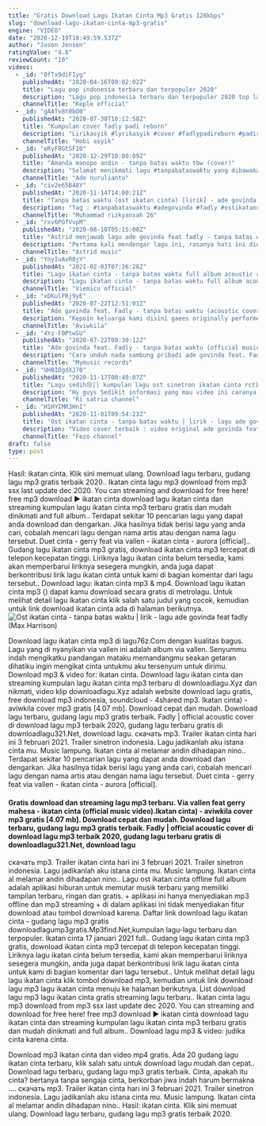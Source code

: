 ```yaml
---
title: "Gratis Download Lagu Ikatan Cinta Mp3 Gratis 128kbps"
slug: "download-lagu-ikatan-cinta-mp3-gratis"
engine: "VIDEO"
date: "2020-12-19T18:49:59.537Z"
author: "Jason Jensen"
ratingValue: "4.8"
reviewCount: "10"
videos:
  - _id: "0fTx9diFIyg"
    publishedAt: "2020-04-16T09:02:02Z"
    title: "Lagu pop indonesia terbaru dan terpopuler 2020"
    description: "Lagu pop indonesia terbaru dan terpopuler 2020 top lagu pop indonesia terbaru 2020 terbaik dan terpopuler tag: lagu pop terbaru 2020, lagu pop"
    channelTitle: "Keple official"
  - _id: "gAATv8t0bO0"
    publishedAt: "2020-07-30T10:12:58Z"
    title: "Kumpulan cover fadly padi reborn"
    description: "Lirikasyik #lyrikasyik #cover #fadlypadireborn #padireborn."
    channelTitle: "Hobi asyik"
  - _id: "eRyF8GtSF10"
    publishedAt: "2020-12-29T10:00:09Z"
    title: "Amanda manopo andin - tanpa batas waktu tbw (cover)"
    description: "Selamat menikmati lagu #tanpabataswaktu yang dibawakan apik oleh amanda manopo (andin). Dan lagu ini juga belakangan semakin terdengar dimana"
    channelTitle: "Ade nurulianto"
  - _id: "civ2e65B48Y"
    publishedAt: "2020-11-14T14:00:21Z"
    title: "Tanpa batas waktu (ost ikatan cinta) [lirik] - ade govinda feat fadly"
    description: "Tag : #tanpabataswaktu #adegovinda #fadly #ostikatancinta #liriktanpabataswaktu #tanpabataswaktu #pianotanpabataswaktu #covertanpabataswaktu"
    channelTitle: "Muhammad rizkyansah 26"
  - _id: "rxv6PGfVvpM"
    publishedAt: "2020-08-10T05:15:00Z"
    title: "Astrid menjawab lagu ade govinda feat fadly - tanpa batas waktu (cover by astrid)"
    description: "Pertama kali mendengar lagu ini, rasanya hati ini diombang-ambingkan dengan merdunya suara dari mas fadly dan notasi beserta lirik yang indah dari ade"
    channelTitle: "Astrid music"
  - _id: "YnyIuAvR0jY"
    publishedAt: "2021-02-03T07:26:28Z"
    title: "Lagu ikatan cinta - tanpa batas waktu full album acoustic cover terbaru 2021"
    description: "Lagu ikatan cinta - tanpa batas waktu full album acoustic cover terbaru 2021 tag : lagu ikatan cinta lirik, lagu ikatan cinta amanda manopo, lagu ikatan cinta"
    channelTitle: "Viemicu official"
  - _id: "xDKulFRj9yE"
    publishedAt: "2020-07-22T12:51:01Z"
    title: "Ade govinda feat. Fadly - tanpa batas waktu (acoustic cover)"
    description: "Kepoin keluarga kami disini gaees originally performed by ade govinda &amp; fadly label @mymusic records"
    channelTitle: "Aviwkila"
  - _id: "4Yz-F0PtwSU"
    publishedAt: "2020-07-22T09:30:12Z"
    title: "Ade govinda feat. Fadly - tanpa batas waktu (official music video)"
    description: "Cara unduh nada sambung pribadi ade govinda feat. Fadly kode : telkomsel ketik: bataswaktu kirim ke 1212 indosat ketik: bataswaktu kirim ke"
    channelTitle: "Mymusic records"
  - _id: "UHBIDgdXJ70"
    publishedAt: "2020-11-17T00:40:07Z"
    title: "Lagu sedih😢|| kumpulan lagu ost sinetron ikatan cinta rcti"
    description: "Hy guys Sedikit informasi yang mau video ini caranya mudah: 1. Klik tombol like 2. Klik tombol komentar 3. Klik tombol subscribe ( karena subscribe itu"
    channelTitle: "Ri satria channel"
  - _id: "H1HYIMR3HnI"
    publishedAt: "2020-11-01T09:54:23Z"
    title: "Ost ikatan cinta - tanpa batas waktu | lirik - lagu ade govinda feat fadly"
    description: "Video cover terbaik : video original ade govinda feat fadly - tanpa batas waktu official music video"
    channelTitle: "Fezo channel"
draft: false
type: post
---
```


Hasil: ikatan cinta. Klik sini memuat ulang. Download lagu terbaru, gudang lagu mp3 gratis terbaik 2020.. Ikatan cinta lagu mp3 download from mp3 ssx last update dec 2020. You can streaming and download for free here! free mp3 download ▶ ikatan cinta download lagu ikatan cinta dan streaming kumpulan lagu ikatan cinta mp3 terbaru gratis dan mudah dinikmati and full album.. Terdapat sekitar 10 pencarian lagu yang dapat anda download dan dengarkan. Jika hasilnya tidak berisi lagu yang anda cari, cobalah mencari lagu dengan nama artis atau dengan nama lagu tersebut. Duet cinta - gerry feat via vallen - ikatan cinta - aurora [official].. Gudang lagu ikatan cinta mp3 gratis, download ikatan cinta mp3 tercepat di telepon kecepatan tinggi. Liriknya lagu ikatan cinta belum tersedia, kami akan memperbarui liriknya sesegera mungkin, anda juga dapat berkontribusi lirik lagu ikatan cinta untuk kami di bagian komentar dari lagu tersebut.. Download lagu: ikatan cinta mp3 &amp; mp4. Download lagu ikatan cinta mp3 () dapat kamu download secara gratis di metrolagu. Untuk melihat detail lagu ikatan cinta klik salah satu judul yang cocok, kemudian untuk link download ikatan cinta ada di halaman berikutnya.
![Ost ikatan cinta - tanpa batas waktu | lirik - lagu ade govinda feat fadly (Max Harrison)](https://i.ytimg.com/vi/H1HYIMR3HnI/hqdefault.jpg "Ost ikatan cinta - tanpa batas waktu | lirik - lagu ade govinda feat fadly (Norman Moran)")

Download lagu ikatan cinta mp3 di lagu76z.Com dengan kualitas bagus. Lagu yang di nyanyikan via vallen ini adalah album via vallen. Senyummu indah mengikatku pandangan mataku memandangmu seakan getaran dihatiku ingin mengikat cinta untukmu aku tersenyum untuk dirimu. Download mp3 &amp; video for: ikatan cinta. Download lagu ikatan cinta dan streaming kumpulan lagu ikatan cinta mp3 terbaru di downloadlagu.Xyz dan nikmati, video klip downloadlagu.Xyz adalah website download lagu gratis, free download mp3 indonesia, soundcloud - 4shared mp3. Ikatan cinta) - aviwkila cover mp3 gratis [4.07 mb]. Download cepat dan mudah. Download lagu terbaru, gudang lagu mp3 gratis terbaik. Fadly | official acoustic cover di download lagu mp3 terbaik 2020, gudang lagu terbaru gratis di downloadlagu321.Net, download lagu. скачать mp3. Trailer ikatan cinta hari ini 3 februari 2021. Trailer sinetron indonesia. Lagu jadikanlah aku istana cinta mu. Music lampung. Ikatan cinta al melamar andin dihadapan nino.. Terdapat sekitar 10 pencarian lagu yang dapat anda download dan dengarkan. Jika hasilnya tidak berisi lagu yang anda cari, cobalah mencari lagu dengan nama artis atau dengan nama lagu tersebut. Duet cinta - gerry feat via vallen - ikatan cinta - aurora [official].
<!--inArticleAds-->

<!--galleryOne-->

#### Gratis download dan streaming lagu mp3 terbaru. Via vallen feat gerry mahesa - ikatan cinta (official music video).Ikatan cinta) - aviwkila cover mp3 gratis [4.07 mb]. Download cepat dan mudah. Download lagu terbaru, gudang lagu mp3 gratis terbaik. Fadly | official acoustic cover di download lagu mp3 terbaik 2020, gudang lagu terbaru gratis di downloadlagu321.Net, download lagu
<!--inArticleAds-->

<!--galleryTwo-->

скачать mp3. Trailer ikatan cinta hari ini 3 februari 2021. Trailer sinetron indonesia. Lagu jadikanlah aku istana cinta mu. Music lampung. Ikatan cinta al melamar andin dihadapan nino.. Lagu ost ikatan cinta offline full album adalah aplikasi hiburan untuk memutar musik terbaru yang memiliki tampilan terbaru, ringan dan gratis. + aplikasi ini hanya menyediakan mp3 offline dan mp3 streaming + di dalam aplikasi ini tidak menyediakan fitur download atau tombol download karena. Daftar link download lagu ikatan cinta - gudang lagu mp3 gratis downloadlagump3gratis.Mp3find.Net,kumpulan lagu-lagu terbaru dan terpopuler. Ikatan cinta 17 januari 2021 full.. Gudang lagu ikatan cinta mp3 gratis, download ikatan cinta mp3 tercepat di telepon kecepatan tinggi. Liriknya lagu ikatan cinta belum tersedia, kami akan memperbarui liriknya sesegera mungkin, anda juga dapat berkontribusi lirik lagu ikatan cinta untuk kami di bagian komentar dari lagu tersebut.. Untuk melihat detail lagu lagu ikatan cinta klik tombol download mp3, kemudian untuk link download lagu mp3 lagu ikatan cinta menuju ke halaman berikutnya. List download lagu mp3 lagu ikatan cinta gratis streaming lagu terbaru.. Ikatan cinta lagu mp3 download from mp3 ssx last update dec 2020. You can streaming and download for free here! free mp3 download ▶ ikatan cinta download lagu ikatan cinta dan streaming kumpulan lagu ikatan cinta mp3 terbaru gratis dan mudah dinikmati and full album.. Download lagu mp3 &amp; video: judika cinta karena cinta.
<!--galleryThree-->

Download mp3 ikatan cinta dan video mp4 gratis. Ada 20 gudang lagu ikatan cinta terbaru, klik salah satu untuk download lagu mudah dan cepat.. Download lagu terbaru, gudang lagu mp3 gratis terbaik. Cinta, apakah itu cinta? bertanya tanpa sengaja cinta, berkorban jiwa indah harum bermakna …. скачать mp3. Trailer ikatan cinta hari ini 3 februari 2021. Trailer sinetron indonesia. Lagu jadikanlah aku istana cinta mu. Music lampung. Ikatan cinta al melamar andin dihadapan nino.. Hasil: ikatan cinta. Klik sini memuat ulang. Download lagu terbaru, gudang lagu mp3 gratis terbaik 2020.